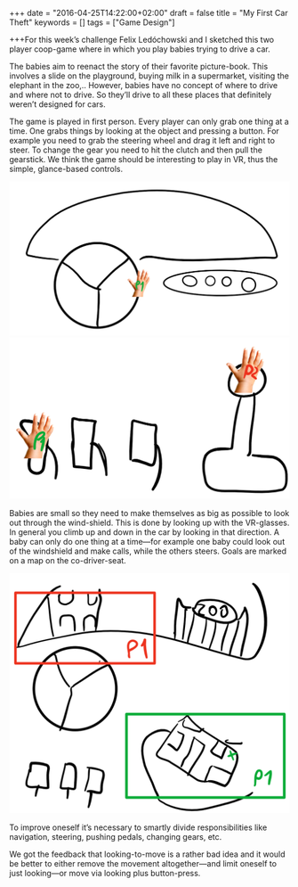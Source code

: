 +++
date = "2016-04-25T14:22:00+02:00"
draft = false
title = "My First Car Theft"
keywords = []
tags = ["Game Design"]

+++For this week’s challenge Felix Ledóchowski and I sketched this two player coop-game where in which you play babies trying to drive a car.

The babies aim to reenact the story of their favorite picture-book. This involves a slide on the playground, buying milk in a supermarket, visiting the elephant in the zoo,‥
However, babies have no concept of where to drive and where not to drive. So they’ll drive to all these places that definitely weren’t designed for cars.

<!--more-->

The game is played in first person. Every player can only grab one thing at a time. One grabs things by looking at the object and pressing a button. For example you need to grab the steering wheel and drag it left and right to steer. To change the gear you need to hit the clutch and then pull the gearstick. We think the game should be interesting to play in VR, thus the simple, glance-based controls.

![](/media/my_first_car_theft/FirstCarTheft1.PNG)
![](/media/my_first_car_theft/FirstCarTheft2.PNG)

Babies are small so they need to make themselves as big as possible to look out through the wind-shield. This is done by looking up with the VR-glasses. In general you climb up and down in the car by looking in that direction. A baby can only do one thing at a time―for example one baby could look out of the windshield and make calls, while the others steers. Goals are marked on a map on the co-driver-seat.

![](/media/my_first_car_theft/FirstCarTheft3.PNG)

To improve oneself it’s necessary to smartly divide responsibilities like navigation, steering, pushing pedals, changing gears, etc.

We got the feedback that looking-to-move is a rather bad idea and it would be better to either remove the movement altogether―and limit oneself to just looking―or move via looking plus button-press.

